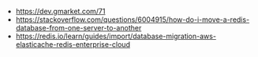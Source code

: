 * https://dev.gmarket.com/71
* https://stackoverflow.com/questions/6004915/how-do-i-move-a-redis-database-from-one-server-to-another
* https://redis.io/learn/guides/import/database-migration-aws-elasticache-redis-enterprise-cloud
